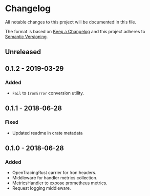 # Changelog
All notable changes to this project will be documented in this file.

The format is based on [Keep a Changelog](http://keepachangelog.com/en/1.0.0/)
and this project adheres to [Semantic Versioning](http://semver.org/spec/v2.0.0.html).

## Unreleased

## 0.1.2 - 2019-03-29
### Added
- `Fail` to `IronError` conversion utility. 

## 0.1.1 - 2018-06-28
### Fixed
- Updated readme in crate metadata

## 0.1.0 - 2018-06-28
### Added
- OpenTracingRust carrier for Iron headers.
- Middleware for handler metrics collection.
- MetricsHandler to expose prometheus metrics.
- Request logging middleware.
